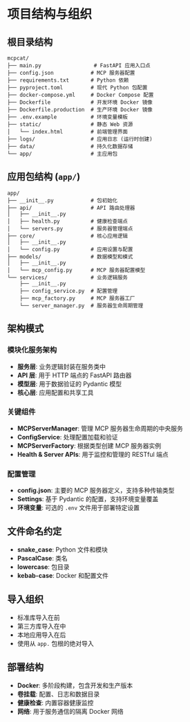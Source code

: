 # 项目结构与组织

## 根目录结构
```
mcpcat/
├── main.py                 # FastAPI 应用入口点
├── config.json            # MCP 服务器配置
├── requirements.txt       # Python 依赖
├── pyproject.toml         # 现代 Python 包配置
├── docker-compose.yml     # Docker Compose 配置
├── Dockerfile             # 开发环境 Docker 镜像
├── Dockerfile.production  # 生产环境 Docker 镜像
├── .env.example           # 环境变量模板
├── static/                # 静态 Web 资源
│   └── index.html         # 前端管理界面
├── logs/                  # 应用日志 (运行时创建)
├── data/                  # 持久化数据存储
└── app/                   # 主应用包
```

## 应用包结构 (`app/`)
```
app/
├── __init__.py            # 包初始化
├── api/                   # API 路由处理器
│   ├── __init__.py
│   ├── health.py          # 健康检查端点
│   └── servers.py         # 服务器管理端点
├── core/                  # 核心应用逻辑
│   ├── __init__.py
│   └── config.py          # 应用设置与配置
├── models/                # 数据模型和模式
│   ├── __init__.py
│   └── mcp_config.py      # MCP 服务器配置模型
└── services/              # 业务逻辑服务
    ├── __init__.py
    ├── config_service.py  # 配置管理
    ├── mcp_factory.py     # MCP 服务器工厂
    └── server_manager.py  # 服务器生命周期管理
```

## 架构模式

### 模块化服务架构
- **服务层**: 业务逻辑封装在服务类中
- **API 层**: 用于 HTTP 端点的 FastAPI 路由器
- **模型层**: 用于数据验证的 Pydantic 模型
- **核心层**: 应用配置和共享工具

### 关键组件
- **MCPServerManager**: 管理 MCP 服务器生命周期的中央服务
- **ConfigService**: 处理配置加载和验证
- **MCPServerFactory**: 根据类型创建 MCP 服务器实例
- **Health & Server APIs**: 用于监控和管理的 RESTful 端点

### 配置管理
- **config.json**: 主要的 MCP 服务器定义，支持多种传输类型
- **Settings**: 基于 Pydantic 的配置，支持环境变量覆盖
- **环境变量**: 可选的 `.env` 文件用于部署特定设置

## 文件命名约定
- **snake_case**: Python 文件和模块
- **PascalCase**: 类名
- **lowercase**: 包目录
- **kebab-case**: Docker 和配置文件

## 导入组织
- 标准库导入在前
- 第三方库导入在中
- 本地应用导入在后
- 使用从 `app.` 包根的绝对导入

## 部署结构
- **Docker**: 多阶段构建，包含开发和生产版本
- **卷挂载**: 配置、日志和数据目录
- **健康检查**: 内置容器健康监控
- **网络**: 用于服务通信的隔离 Docker 网络